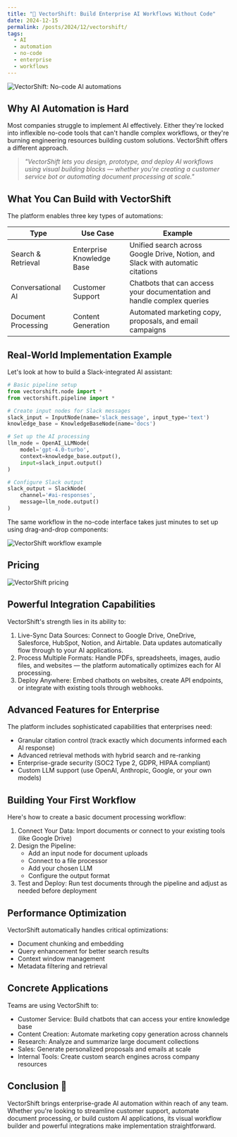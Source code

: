 ```yaml
---
title: "🔄 VectorShift: Build Enterprise AI Workflows Without Code"
date: 2024-12-15
permalink: /posts/2024/12/vectorshift/
tags:
  - AI
  - automation
  - no-code
  - enterprise
  - workflows
---
```


![VectorShift: No-code AI automations](https://miro.medium.com/v2/resize:fit:700/1*izbuegpmCkjYieo5N0Q-8w.png)

## Why AI Automation is Hard

Most companies struggle to implement AI effectively. Either they're locked into inflexible no-code tools that can't handle complex workflows, or they're burning engineering resources building custom solutions. VectorShift offers a different approach.

> _"VectorShift lets you design, prototype, and deploy AI workflows using visual building blocks — whether you're creating a customer service bot or automating document processing at scale."_

## What You Can Build with VectorShift

The platform enables three key types of automations:

| Type                | Use Case                  | Example                                                                        |
| ------------------- | ------------------------- | ------------------------------------------------------------------------------ |
| Search & Retrieval  | Enterprise Knowledge Base | Unified search across Google Drive, Notion, and Slack with automatic citations |
| Conversational AI   | Customer Support          | Chatbots that can access your documentation and handle complex queries         |
| Document Processing | Content Generation        | Automated marketing copy, proposals, and email campaigns                       |

## Real-World Implementation Example

Let's look at how to build a Slack-integrated AI assistant:

```python
# Basic pipeline setup
from vectorshift.node import *
from vectorshift.pipeline import *

# Create input nodes for Slack messages
slack_input = InputNode(name='slack_message', input_type='text')
knowledge_base = KnowledgeBaseNode(name='docs')

# Set up the AI processing
llm_node = OpenAI_LLMNode(
    model='gpt-4.0-turbo',
    context=knowledge_base.output(),
    input=slack_input.output()
)

# Configure Slack output
slack_output = SlackNode(
    channel='#ai-responses',
    message=llm_node.output()
)
```

The same workflow in the no-code interface takes just minutes to set up using drag-and-drop components:

![VectorShift workflow example](https://miro.medium.com/v2/resize:fit:700/1*sQWwU-6gAJvqofD_xemwJQ.png)

## Pricing

![VectorShift pricing](https://miro.medium.com/v2/resize:fit:700/1*GCzupydxttoGeJqL1bIvzg.png)

## Powerful Integration Capabilities

VectorShift's strength lies in its ability to:

1. Live-Sync Data Sources: Connect to Google Drive, OneDrive, Salesforce, HubSpot, Notion, and Airtable. Data updates automatically flow through to your AI applications.
2. Process Multiple Formats: Handle PDFs, spreadsheets, images, audio files, and websites — the platform automatically optimizes each for AI processing.
3. Deploy Anywhere: Embed chatbots on websites, create API endpoints, or integrate with existing tools through webhooks.

## Advanced Features for Enterprise

The platform includes sophisticated capabilities that enterprises need:

- Granular citation control (track exactly which documents informed each AI response)
- Advanced retrieval methods with hybrid search and re-ranking
- Enterprise-grade security (SOC2 Type 2, GDPR, HIPAA compliant)
- Custom LLM support (use OpenAI, Anthropic, Google, or your own models)

## Building Your First Workflow

Here's how to create a basic document processing workflow:

1. Connect Your Data: Import documents or connect to your existing tools (like Google Drive)
2. Design the Pipeline:
   - Add an input node for document uploads
   - Connect to a file processor
   - Add your chosen LLM
   - Configure the output format
3. Test and Deploy: Run test documents through the pipeline and adjust as needed before deployment

## Performance Optimization

VectorShift automatically handles critical optimizations:

- Document chunking and embedding
- Query enhancement for better search results
- Context window management
- Metadata filtering and retrieval

## Concrete Applications

Teams are using VectorShift to:

- Customer Service: Build chatbots that can access your entire knowledge base
- Content Creation: Automate marketing copy generation across channels
- Research: Analyze and summarize large document collections
- Sales: Generate personalized proposals and emails at scale
- Internal Tools: Create custom search engines across company resources

## Conclusion 🎯

VectorShift brings enterprise-grade AI automation within reach of any team. Whether you're looking to streamline customer support, automate document processing, or build custom AI applications, its visual workflow builder and powerful integrations make implementation straightforward.
